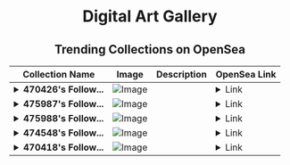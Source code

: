 <div align="center">

# Digital Art Gallery

## Trending Collections on OpenSea

| Collection Name                       | Image                                                                                     | Description                       | OpenSea Link                                                                                          |
|---------------------------------------|-------------------------------------------------------------------------------------------|-----------------------------------|--------------------------------------------------------------------------------------------------------|
| **<details><summary>470426's Follow...</summary>470426's Follower</details>** | ![Image](https://i.seadn.io/s/raw/files/19f9f090920392cc3650cbdf4361755b.png?w=500&auto=format?w=200&auto=format) |  | <details><summary>Link</summary>[470426's Follower](https://opensea.io/collection/470426-s-follower)</details> |
| **<details><summary>475987's Follow...</summary>475987's Follower</details>** | ![Image](https://i.seadn.io/s/raw/files/19f9f090920392cc3650cbdf4361755b.png?w=500&auto=format?w=200&auto=format) |  | <details><summary>Link</summary>[475987's Follower](https://opensea.io/collection/475987-s-follower)</details> |
| **<details><summary>475988's Follow...</summary>475988's Follower</details>** | ![Image](https://i.seadn.io/s/raw/files/19f9f090920392cc3650cbdf4361755b.png?w=500&auto=format?w=200&auto=format) |  | <details><summary>Link</summary>[475988's Follower](https://opensea.io/collection/475988-s-follower)</details> |
| **<details><summary>474548's Follow...</summary>474548's Follower</details>** | ![Image](https://i.seadn.io/s/raw/files/19f9f090920392cc3650cbdf4361755b.png?w=500&auto=format?w=200&auto=format) |  | <details><summary>Link</summary>[474548's Follower](https://opensea.io/collection/474548-s-follower)</details> |
| **<details><summary>470418's Follow...</summary>470418's Follower</details>** | ![Image](https://i.seadn.io/s/raw/files/19f9f090920392cc3650cbdf4361755b.png?w=500&auto=format?w=200&auto=format) |  | <details><summary>Link</summary>[470418's Follower](https://opensea.io/collection/470418-s-follower)</details> |

</div>